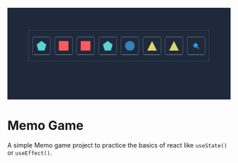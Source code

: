 ![Screenshot](src/assets/images/ss.png 'Screenshot')

# Memo Game

A simple Memo game project to practice the basics of react like `useState()` or `useEffect()`.
